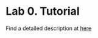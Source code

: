 # Lab 0. Tutorial

Find a detailed description at [here](https://github.com/KimSeoYe/xv6_study/blob/main/Lab0_tutorial/xv6_Lab0_Tutorial.pdf)

